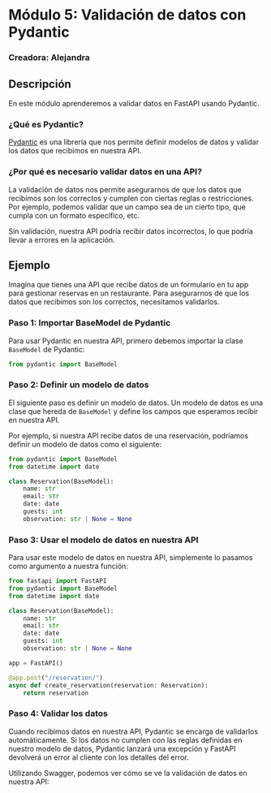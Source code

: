 # Módulo 5: Validación de datos con Pydantic

### Creadora: Alejandra 

## Descripción

En este módulo aprenderemos a validar datos en FastAPI usando Pydantic.

### ¿Qué es Pydantic?

<a href="https://docs.pydantic.dev/latest/" class="external-link" target="_blank">Pydantic</a> es una librería que nos permite definir modelos de datos y validar los datos que recibimos en nuestra API.

### ¿Por qué es necesario validar datos en una API?

La validación de datos nos permite asegurarnos de que los datos que recibimos son los correctos y cumplen con ciertas reglas o restricciones. Por ejemplo, podemos validar que un campo sea de un cierto tipo, que cumpla con un formato específico, etc.

Sin validación, nuestra API podría recibir datos incorrectos, lo que podría llevar a errores en la aplicación.

## Ejemplo 

Imagina que tienes una API que recibe datos de un formulario en tu app para gestionar reservas en un restaurante. Para asegurarnos de que los datos que recibimos son los correctos, necesitamos validarlos.

### Paso 1: Importar BaseModel de Pydantic

Para usar Pydantic en nuestra API, primero debemos importar la clase `BaseModel` de Pydantic:

```python
from pydantic import BaseModel
```

### Paso 2: Definir un modelo de datos

El siguiente paso es definir un modelo de datos. Un modelo de datos es una clase que hereda de `BaseModel` y define los campos que esperamos recibir en nuestra API.

Por ejemplo, si nuestra API recibe datos de una reservación, podríamos definir un modelo de datos como el siguiente:

```python
from pydantic import BaseModel
from datetime import date

class Reservation(BaseModel):
    name: str
    email: str
    date: date
    guests: int
    observation: str | None = None 
```

### Paso 3: Usar el modelo de datos en nuestra API

Para usar este modelo de datos en nuestra API, simplemente lo pasamos como argumento a nuestra función:

```python
from fastapi import FastAPI
from pydantic import BaseModel
from datetime import date

class Reservation(BaseModel):
    name: str
    email: str
    date: date
    guests: int
    observation: str | None = None 

app = FastAPI()

@app.post("/reservation/")
async def create_reservation(reservation: Reservation):
    return reservation
```

### Paso 4: Validar los datos

Cuando recibimos datos en nuestra API, Pydantic se encarga de validarlos automáticamente. Si los datos no cumplen con las reglas definidas en nuestro modelo de datos, Pydantic lanzará una excepción y FastAPI devolverá un error al cliente con los detalles del error.

Utilizando Swagger, podemos ver cómo se ve la validación de datos en nuestra API:

